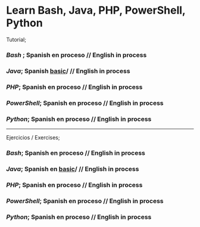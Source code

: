 # Learn Bash, Java, PHP, PowerShell, Python  
  
Tutorial;  

### *Bash* ; Spanish en proceso  // English in process
### *Java*; Spanish [basic](https://github.com/acruma/learn/blob/master/spanish/basic/java.java)/ // English in process
### *PHP*; Spanish en proceso  // English in process
### *PowerShell*; Spanish en proceso  // English in process
### *Python*; Spanish en proceso  // English in process  

***

Ejercicios / Exercises;

### *Bash*; Spanish en proceso  // English in process
### *Java*; Spanish en [basic](https://github.com/acruma/learn/blob/master/spanish/basic/Ejercicios/Java.md)/ // English in process
### *PHP*; Spanish en proceso  // English in process
### *PowerShell*; Spanish en proceso  // English in process
### *Python*; Spanish en proceso  // English in process
